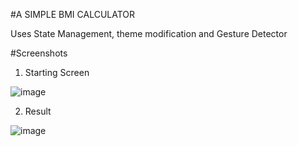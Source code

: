 #A SIMPLE BMI CALCULATOR

Uses State Management, theme modification and Gesture Detector

#Screenshots

1. Starting Screen


![image](https://user-images.githubusercontent.com/93136153/218257318-92c12d8b-4a07-400e-8ab3-89671436b4c7.png)


2. Result


![image](https://user-images.githubusercontent.com/93136153/218257373-f4558d2e-e7c4-4464-9ed0-158640012fed.png)

